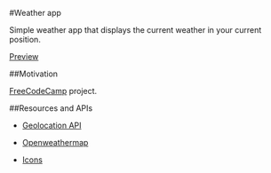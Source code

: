 #Weather app

Simple weather app that displays the current weather in your current position.

[Preview](#)

##Motivation

[FreeCodeCamp](https://www.freecodecamp.com/) project.

##Resources and APIs

- [Geolocation API](https://developer.mozilla.org/en-US/docs/Web/API/Geolocation/Using_geolocation)

- [Openweathermap](http://openweathermap.org/)

- [Icons](http://www.danvierich.de/weather/)
